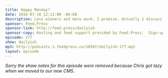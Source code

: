 ```yaml
---
title: Happy Monday?
date: 2016-07-18 12:11:00 -06:00
description: Less wieners and more work. I promise. Actually I discuss the different ways my business attention is being pulled - WordPress developer, podcast editor, Mac tech support, audio host, and sound fx button pusher. When is it time to focus? When do you just shut up and take the money?
sponsor: Feed.Press
sponsor-link: http://feed.press/dailyish
sponsor-copy: Hosting and feed support provided by Feed.Press.  Sign-up today and try FeedPress on a 14 day trial (no contracts or commitments). Use promo code "dailyish" during checkout to get 10% off your first year.
episode: 177
show: dailyish
mp3: http://podcasts-1.feedpress.co/10587/dailyish-177.mp3
layout: episode
---
```


<em>Sorry the show notes for this episode were removed because Chris got lazy when we moved to our new CMS</em>.
